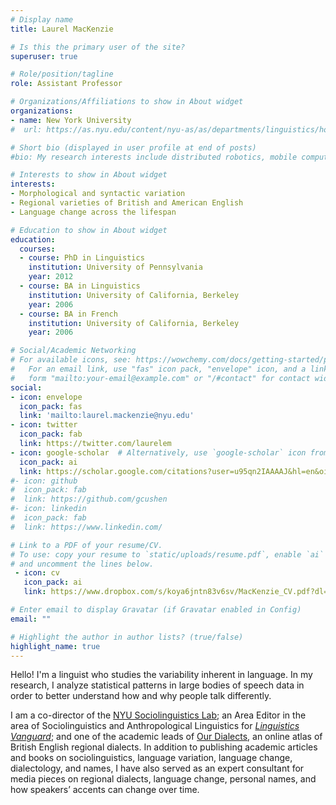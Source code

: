 ```yaml
---
# Display name
title: Laurel MacKenzie

# Is this the primary user of the site?
superuser: true

# Role/position/tagline
role: Assistant Professor

# Organizations/Affiliations to show in About widget
organizations:
- name: New York University
#  url: https://as.nyu.edu/content/nyu-as/as/departments/linguistics/homepage.html

# Short bio (displayed in user profile at end of posts)
#bio: My research interests include distributed robotics, mobile computing and programmable matter.

# Interests to show in About widget
interests:
- Morphological and syntactic variation
- Regional varieties of British and American English
- Language change across the lifespan

# Education to show in About widget
education:
  courses:
  - course: PhD in Linguistics
    institution: University of Pennsylvania
    year: 2012
  - course: BA in Linguistics
    institution: University of California, Berkeley
    year: 2006
  - course: BA in French
    institution: University of California, Berkeley
    year: 2006

# Social/Academic Networking
# For available icons, see: https://wowchemy.com/docs/getting-started/page-builder/#icons
#   For an email link, use "fas" icon pack, "envelope" icon, and a link in the
#   form "mailto:your-email@example.com" or "/#contact" for contact widget.
social:
- icon: envelope
  icon_pack: fas
  link: 'mailto:laurel.mackenzie@nyu.edu'
- icon: twitter
  icon_pack: fab
  link: https://twitter.com/laurelem
- icon: google-scholar  # Alternatively, use `google-scholar` icon from `ai` icon pack
  icon_pack: ai
  link: https://scholar.google.com/citations?user=u95qn2IAAAAJ&hl=en&oi=ao
#- icon: github
#  icon_pack: fab
#  link: https://github.com/gcushen
#- icon: linkedin
#  icon_pack: fab
#  link: https://www.linkedin.com/

# Link to a PDF of your resume/CV.
# To use: copy your resume to `static/uploads/resume.pdf`, enable `ai` icons in `params.toml`, 
# and uncomment the lines below.
 - icon: cv
   icon_pack: ai
   link: https://www.dropbox.com/s/koya6jntn83v6sv/MacKenzie_CV.pdf?dl=0

# Enter email to display Gravatar (if Gravatar enabled in Config)
email: ""

# Highlight the author in author lists? (true/false)
highlight_name: true
---
```


Hello! I'm a linguist who studies the variability inherent in language. In my research, I analyze statistical patterns in large bodies of speech data in order to better understand how and why people talk differently.

I am a co-director of the [NYU Sociolinguistics Lab](https://wp.nyu.edu/sociolab/); an Area Editor in the area of Sociolinguistics and Anthropological Linguistics for [*Linguistics Vanguard*](https://www.degruyter.com/journal/key/lingvan/html?lang=en); and one of the academic leads of [Our Dialects](https://www.ourdialects.uk/), an online atlas of British English regional dialects. In addition to publishing academic articles and books on sociolinguistics, language variation, language change, dialectology, and names, I have also served as an expert consultant for media pieces on regional dialects, language change, personal names, and how speakers’ accents can change over time.
